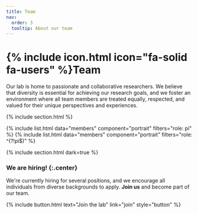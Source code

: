 ```yaml
---
title: Team
nav:
  order: 3
  tooltip: About our team
---
```


# {% include icon.html icon="fa-solid fa-users" %}Team

Our lab is home to passionate and collaborative researchers.
We believe that diversity is essential for achieving our research goals, and we foster an environment where all team members are treated equally, respected, and valued for their unique perspectives and experiences.

{% include section.html %}

{% include list.html data="members" component="portrait" filters="role: pi" %}
{% include list.html data="members" component="portrait" filters="role: ^(?!pi$)" %}

{% include section.html dark=true %}

### We are hiring! {:.center}

We're currently hiring for several positions, and we encourage all individuals from diverse backgrounds to apply.
**Join us** and become part of our team.

{%
  include button.html
  text="Join the lab"
  link="join"
  style="button"
%}
